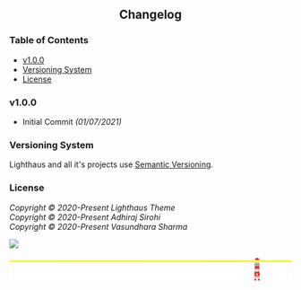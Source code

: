 <h2 align="center">Changelog</h2>

### Table of Contents

- [v1.0.0](#v1.0.0)
- [Versioning System](#versioning-system)
- [License](#license)

### v1.0.0

- Initial Commit _(01/07/2021)_

### Versioning System

Lighthaus and all it's projects use [Semantic Versioning](https://semver.org/).  <br/>


### License

_Copyright © 2020-Present Lighthaus Theme_  
_Copyright © 2020-Present Adhiraj Sirohi_  
_Copyright © 2020-Present Vasundhara Sharma_

<p align="left"><a href="https://github.com/lighthaus-theme/visual-studio-code/blob/main/LICENSE"><img src="https://img.shields.io/static/v1.svg??style=flat&logo=appveyore&label=License&message=MIT&colorA=1C918A&colorB=50C16E"/></a></p>

<p align="center"><img src="assets/lighthaus-border.png"><p>
